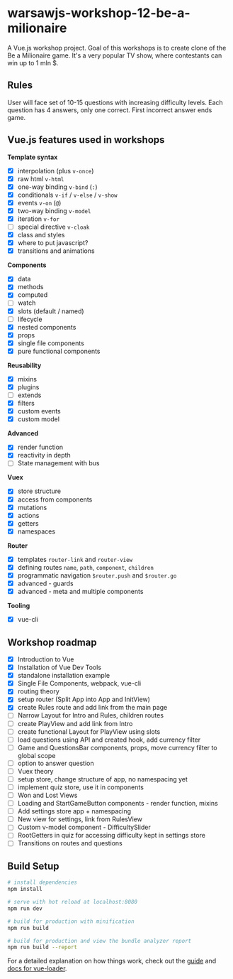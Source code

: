 # warsawjs-workshop-12-be-a-milionaire

A Vue.js workshop project. Goal of this workshops is to create clone of the Be a Milionaire game. It's a very popular TV show, where contestants can win up to 1 mln $. 

## Rules

User will face set of 10-15 questions with increasing difficulty levels. Each question has 4 answers, only one correct. First incorrect answer ends game.

## Vue.js features used in workshops

**Template syntax**
* [x] interpolation (plus `v-once`)
* [x] raw html `v-html`
* [x] one-way binding `v-bind` (`:`)
* [x] conditionals `v-if` / `v-else` / `v-show`
* [x] events `v-on` (`@`)
* [x] two-way binding `v-model`
* [x] iteration `v-for`
* [ ] special directive `v-cloak`
* [x] class and styles
* [x] where to put javascript?
* [x] transitions and animations

**Components**
* [x] data 
* [x] methods
* [x] computed
* [ ] watch
* [x] slots (default / named)
* [ ] lifecycle
* [x] nested components
* [x] props 
* [x] single file components
* [x] pure functional components

**Reusability**
* [x] mixins
* [x] plugins
* [ ] extends
* [x] filters
* [x] custom events
* [x] custom model

**Advanced**
* [x] render function
* [x] reactivity in depth
* [ ] State management with bus

**Vuex**
* [x] store structure
* [x] access from components
* [x] mutations
* [x] actions
* [x] getters
* [x] namespaces

**Router**
* [x] templates `router-link` and `router-view`
* [x] defining routes `name`, `path`, `component`, `children`
* [x] programmatic navigation `$router.push` and `$router.go`
* [x] advanced - guards 
* [x] advanced - meta and multiple components

**Tooling**
* [x] vue-cli

## Workshop roadmap
* [x] Introduction to Vue
* [x] Installation of Vue Dev Tools
* [x] standalone installation example
* [x] Single File Components, webpack, vue-cli
* [x] routing theory
* [x] setup router (Split App into App and InitView)
* [x] create Rules route and add link from the main page
* [ ] Narrow Layout for Intro and Rules, children routes
* [ ] create PlayView and add link from Intro
* [ ] create functional Layout for PlayView using slots
* [ ] load questions using API and created hook, add currency filter
* [ ] Game and QuestionsBar components, props, move currency filter to global scope
* [ ] option to answer question
* [ ] Vuex theory
* [ ] setup store, change structure of app, no namespacing yet
* [ ] implement quiz store, use it in components
* [ ] Won and Lost Views
* [ ] Loading and StartGameButton components - render function, mixins
* [ ] Add settings store app + namespacing
* [ ] New view for settings, link from RulesView
* [ ] Custom v-model component - DifficultySlider
* [ ] RootGetters in quiz for accessing difficulty kept in settings store
* [ ] Transitions on routes and questions

## Build Setup

``` bash
# install dependencies
npm install

# serve with hot reload at localhost:8080
npm run dev

# build for production with minification
npm run build

# build for production and view the bundle analyzer report
npm run build --report
```

For a detailed explanation on how things work, check out the [guide](http://vuejs-templates.github.io/webpack/) and [docs for vue-loader](http://vuejs.github.io/vue-loader).
